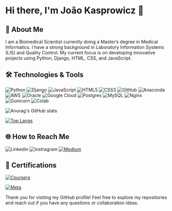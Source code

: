 # Hi there, I'm João Kasprowicz 👋

## 🚀 About Me
I am a Biomedical Scientist currently doing a Master’s degree in Medical Informatics. I have a strong background in Laboratory Information Systems (LIS) and Quality Control. My current focus is on developing innovative projects using Python, Django, HTML, CSS, and JavaScript. 

## 🛠️ Technologies & Tools
![Python](https://img.shields.io/badge/python-3670A0?style=for-the-badge&logo=python&logoColor=ffdd54)
![Django](https://img.shields.io/badge/django-%23092E20.svg?style=for-the-badge&logo=django&logoColor=white)
![JavaScript](https://img.shields.io/badge/javascript-%23323330.svg?style=for-the-badge&logo=javascript&logoColor=%23F7DF1E)
![HTML5](https://img.shields.io/badge/html5-%23E34F26.svg?style=for-the-badge&logo=html5&logoColor=white)
![CSS3](https://img.shields.io/badge/css3-%231572B6.svg?style=for-the-badge&logo=css3&logoColor=white)
![GitHub](https://img.shields.io/badge/github-%23121011.svg?style=for-the-badge&logo=github&logoColor=white)
![Anaconda](https://img.shields.io/badge/Anaconda-%2344A833.svg?style=for-the-badge&logo=anaconda&logoColor=white)
![AWS](https://img.shields.io/badge/AWS-%23FF9900.svg?style=for-the-badge&logo=amazon-aws&logoColor=white)
![Oracle](https://img.shields.io/badge/Oracle-F80000?style=for-the-badge&logo=oracle&logoColor=white)
![Google Cloud](https://img.shields.io/badge/GoogleCloud-%234285F4.svg?style=for-the-badge&logo=google-cloud&logoColor=white)
![Postgres](https://img.shields.io/badge/postgres-%23316192.svg?style=for-the-badge&logo=postgresql&logoColor=white)
![MySQL](https://img.shields.io/badge/mysql-4479A1.svg?style=for-the-badge&logo=mysql&logoColor=white)
![Nginx](https://img.shields.io/badge/nginx-%23009639.svg?style=for-the-badge&logo=nginx&logoColor=white)
![Gunicorn](https://img.shields.io/badge/gunicorn-%298729.svg?style=for-the-badge&logo=gunicorn&logoColor=white)
![Colab](https://img.shields.io/badge/Colab-F9AB00?style=for-the-badge&logo=googlecolab&color=525252)



![Anurag's GitHub stats](https://github-readme-stats.vercel.app/api?username=jkasprowicz&show_icons=true&theme=radical)

[![Top Langs](https://github-readme-stats.vercel.app/api/top-langs/?username=jkasprowicz&layout=donut)](https://github.com/anuraghazra/github-readme-stats)

## 🌐 How to Reach Me
![Linkedin](https://img.shields.io/badge/LinkedIn-0077B5?style=for-the-badge&logo=linkedin&logoColor=white)
![Instragram](https://img.shields.io/badge/Instagram-E4405F?style=for-the-badge&logo=instagram&logoColor=white)
[![Medium](https://img.shields.io/badge/Medium-12100E?style=for-the-badge&logo=medium&logoColor=white)](https://medium.com/@joaokasprowicz)

## 🏅 Certifications
[![Coursera](https://img.shields.io/badge/Coursera-0056D2?logo=coursera&logoColor=fff)](https://www.coursera.org/account/accomplishments/professional-cert/PGND7QHICFHQ)


[![Meta](https://img.shields.io/badge/Meta-%230467DF.svg?style=for-the-badge&logo=Meta&logoColor=white)](https://www.coursera.org/account/accomplishments/specialization/certificate/RLQZNSZ8RGNC)


Thank you for visiting my GitHub profile! Feel free to explore my repositories and reach out if you have any questions or collaboration ideas.
